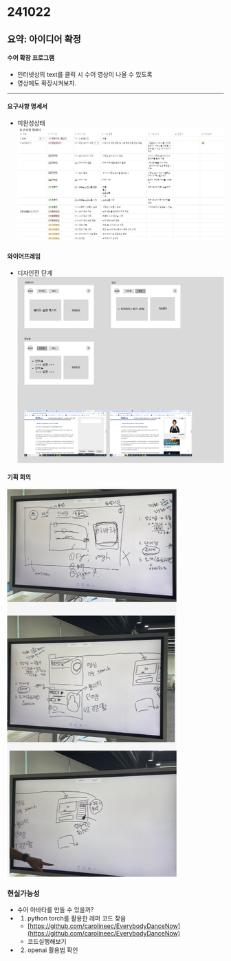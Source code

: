 # 241022
## 요약: 아이디어 확정

#### 수어 확장 프로그램
- 인터넷상의 text를 클릭 시 수어 영상이 나올 수 있도록
- 영상에도 확장시켜보자.

---
#### 요구사항 명세서
- 미완성상태
![요구사항 명세서](image.png)

#### 와이어프레임
- 디자인전 단계
![와이어 프레임](image-1.png)

#### 기획 회의
![기획회의](image-2.png)


### 현실가능성
- 수어 아바타를 만들 수 있을까?
- 1. python torch를 활용한 레퍼 코드 찾음
    - [https://github.com/carolineec/EverybodyDanceNow](https://github.com/carolineec/EverybodyDanceNow)
    - 코드실행해보기
- 2. openai 활용법 확인